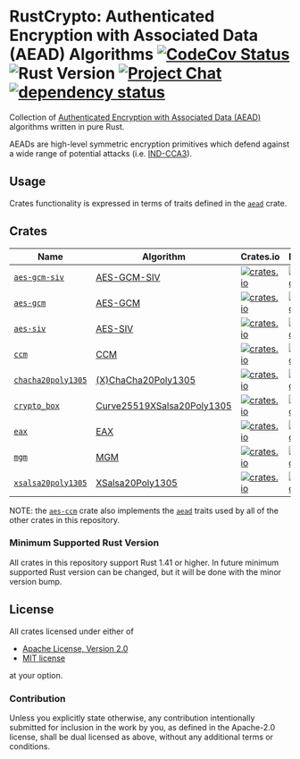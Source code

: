 # RustCrypto: Authenticated Encryption with Associated Data (AEAD) Algorithms [![CodeCov Status][codecov-image]][codecov-link] ![Rust Version][rustc-image] [![Project Chat][chat-image]][chat-link] [![dependency status][deps-image]][deps]

Collection of [Authenticated Encryption with Associated Data (AEAD)][AEAD]
algorithms written in pure Rust.

AEADs are high-level symmetric encryption primitives which defend against a
wide range of potential attacks (i.e. [IND-CCA3]).

## Usage

Crates functionality is expressed in terms of traits defined in the [`aead`]
crate.

## Crates

| Name                 | Algorithm                    | Crates.io | Documentation | Build |
|----------------------|------------------------------|-----------|---------------|-------|
| [`aes-gcm-siv`]      | [AES-GCM-SIV]                | [![crates.io](https://img.shields.io/crates/v/aes-gcm-siv.svg)](https://crates.io/crates/aes-gcm-siv) | [![Documentation](https://docs.rs/aes-gcm-siv/badge.svg)](https://docs.rs/aes-gcm-siv) | ![aes-gcm-siv](https://github.com/RustCrypto/AEADs/workflows/aes-gcm-siv/badge.svg?branch=master&event=push) |
| [`aes-gcm`]          | [AES-GCM]                    | [![crates.io](https://img.shields.io/crates/v/aes-gcm.svg)](https://crates.io/crates/aes-gcm) | [![Documentation](https://docs.rs/aes-gcm/badge.svg)](https://docs.rs/aes-gcm) | ![aes-gcm](https://github.com/RustCrypto/AEADs/workflows/aes-gcm/badge.svg?branch=master&event=push) |
| [`aes-siv`]          | [AES-SIV]                    | [![crates.io](https://img.shields.io/crates/v/aes-siv.svg)](https://crates.io/crates/aes-siv) | [![Documentation](https://docs.rs/aes-siv/badge.svg)](https://docs.rs/aes-siv) | ![aes-siv](https://github.com/RustCrypto/AEADs/workflows/aes-siv/badge.svg?branch=master&event=push) |
| [`ccm`]              | [CCM]                        | [![crates.io](https://img.shields.io/crates/v/ccm.svg)](https://crates.io/crates/ccm) | [![Documentation](https://docs.rs/ccm/badge.svg)](https://docs.rs/ccm) | ![ccm](https://github.com/RustCrypto/AEADs/workflows/ccm/badge.svg?branch=master&event=push) |
| [`chacha20poly1305`] | [(X)ChaCha20Poly1305]        | [![crates.io](https://img.shields.io/crates/v/chacha20poly1305.svg)](https://crates.io/crates/chacha20poly1305) | [![Documentation](https://docs.rs/chacha20poly1305/badge.svg)](https://docs.rs/chacha20poly1305) | ![chacha20poly1305](https://github.com/RustCrypto/AEADs/workflows/chacha20poly1305/badge.svg?branch=master&event=push)
| [`crypto_box`]       | [Curve25519XSalsa20Poly1305] | [![crates.io](https://img.shields.io/crates/v/crypto_box.svg)](https://crates.io/crates/crypto_box) | [![Documentation](https://docs.rs/crypto_box/badge.svg)](https://docs.rs/crypto_box) | ![crypto_box](https://github.com/RustCrypto/AEADs/workflows/crypto_box/badge.svg?branch=master&event=push) |
| [`eax`]              | [EAX]                        | [![crates.io](https://img.shields.io/crates/v/eax.svg)](https://crates.io/crates/eax) | [![Documentation](https://docs.rs/eax/badge.svg)](https://docs.rs/eax) | ![eax](https://github.com/RustCrypto/AEADs/workflows/eax/badge.svg?branch=master&event=push) |
| [`mgm`]              | [MGM]                        | [![crates.io](https://img.shields.io/crates/v/mgm.svg)](https://crates.io/crates/mgm) | [![Documentation](https://docs.rs/mgm/badge.svg)](https://docs.rs/mgm) | ![mgm](https://github.com/RustCrypto/AEADs/workflows/mgm/badge.svg?branch=master&event=push) |
| [`xsalsa20poly1305`] | [XSalsa20Poly1305]           | [![crates.io](https://img.shields.io/crates/v/xsalsa20poly1305.svg)](https://crates.io/crates/xsalsa20poly1305) | [![Documentation](https://docs.rs/xsalsa20poly1305/badge.svg)](https://docs.rs/xsalsa20poly1305) | ![xsalsa20poly1305](https://github.com/RustCrypto/AEADs/workflows/xsalsa20poly1305/badge.svg?branch=master&event=push) |

NOTE: the [`aes-ccm`] crate also implements the [`aead`] traits
used by all of the other crates in this repository.

### Minimum Supported Rust Version
All crates in this repository support Rust 1.41 or higher. In future minimum
supported Rust version can be changed, but it will be done with the minor
version bump.

## License

All crates licensed under either of

 * [Apache License, Version 2.0](http://www.apache.org/licenses/LICENSE-2.0)
 * [MIT license](http://opensource.org/licenses/MIT)

at your option.

### Contribution

Unless you explicitly state otherwise, any contribution intentionally submitted
for inclusion in the work by you, as defined in the Apache-2.0 license, shall be
dual licensed as above, without any additional terms or conditions.

[//]: # (badges)

[codecov-image]: https://codecov.io/gh/RustCrypto/AEADs/branch/master/graph/badge.svg
[codecov-link]: https://codecov.io/gh/RustCrypto/AEADs
[rustc-image]: https://img.shields.io/badge/rustc-1.41+-blue.svg
[chat-image]: https://img.shields.io/badge/zulip-join_chat-blue.svg
[chat-link]: https://rustcrypto.zulipchat.com/#narrow/stream/260038-AEADs
[deps-image]: https://deps.rs/repo/github/RustCrypto/AEADs/status.svg
[deps]: https://deps.rs/repo/github/AEADs/traits

[//]: # (general links)

[AEAD]: https://en.wikipedia.org/wiki/Authenticated_encryption
[IND-CCA3]: https://eprint.iacr.org/2004/272.pdf

[//]: # (crates)

[`aead`]: https://docs.rs/aead
[`aes-ccm`]: https://crates.io/crates/aes-ccm
[`aes-gcm`]: https://github.com/RustCrypto/AEADs/tree/master/aes-gcm
[`aes-gcm-siv`]: https://github.com/RustCrypto/AEADs/tree/master/aes-gcm-siv
[`aes-siv`]: https://github.com/RustCrypto/AEADs/tree/master/aes-siv
[`ccm`]: https://github.com/RustCrypto/AEADs/tree/master/ccm
[`chacha20poly1305`]: https://github.com/RustCrypto/AEADs/tree/master/chacha20poly1305
[`crypto_box`]: https://github.com/RustCrypto/AEADs/tree/master/crypto_box
[`eax`]: https://github.com/RustCrypto/AEADs/tree/master/eax
[`mgm`]: https://github.com/RustCrypto/AEADs/tree/master/mgm
[`xsalsa20poly1305`]: https://github.com/RustCrypto/AEADs/tree/master/xsalsa20poly1305 

[//]: # (algorithms)

[AES-GCM]: https://en.wikipedia.org/wiki/Galois/Counter_Mode
[AES-GCM-SIV]: https://en.wikipedia.org/wiki/AES-GCM-SIV
[AES-SIV]: https://github.com/miscreant/meta/wiki/AES-SIV
[CCM]: https://en.wikipedia.org/wiki/CCM_mode
[EAX]: https://en.wikipedia.org/wiki/EAX_mode
[MGM]: https://eprint.iacr.org/2019/123.pdf
[(X)ChaCha20Poly1305]: https://tools.ietf.org/html/rfc8439
[Curve25519XSalsa20Poly1305]: https://nacl.cr.yp.to/box.html
[XSalsa20Poly1305]: https://nacl.cr.yp.to/secretbox.html
